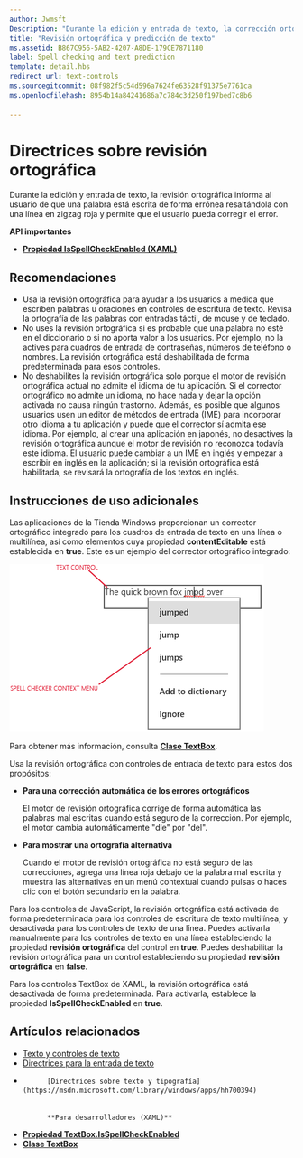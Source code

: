 ```yaml
---
author: Jwmsft
Description: "Durante la edición y entrada de texto, la corrección ortográfica informa al usuario que una palabra está escrita erróneamente resaltándola con una línea en zigzag roja y brindando una forma en la que el usuario puede corregir el error."
title: "Revisión ortográfica y predicción de texto"
ms.assetid: B867C956-5AB2-4207-A8DE-179CE7871180
label: Spell checking and text prediction
template: detail.hbs
redirect_url: text-controls
ms.sourcegitcommit: 08f982f5c54d596a7624fe63528f91375e7761ca
ms.openlocfilehash: 8954b14a84241686a7c784c3d250f197bed7c8b6

---
```


# Directrices sobre revisión ortográfica

Durante la edición y entrada de texto, la revisión ortográfica informa al usuario de que una palabra está escrita de forma errónea resaltándola con una línea en zigzag roja y permite que el usuario pueda corregir el error.

**API importantes**

-   [**Propiedad IsSpellCheckEnabled (XAML)**](https://msdn.microsoft.com/library/windows/apps/br209688)


## <span id="checklist_section"></span><span id="CHECKLIST_SECTION"></span>Recomendaciones


-   Usa la revisión ortográfica para ayudar a los usuarios a medida que escriben palabras u oraciones en controles de escritura de texto. Revisa la ortografía de las palabras con entradas táctil, de mouse y de teclado.
-   No uses la revisión ortográfica si es probable que una palabra no esté en el diccionario o si no aporta valor a los usuarios. Por ejemplo, no la actives para cuadros de entrada de contraseñas, números de teléfono o nombres. La revisión ortográfica está deshabilitada de forma predeterminada para esos controles.
-   No deshabilites la revisión ortográfica solo porque el motor de revisión ortográfica actual no admite el idioma de tu aplicación. Si el corrector ortográfico no admite un idioma, no hace nada y dejar la opción activada no causa ningún trastorno. Además, es posible que algunos usuarios usen un editor de métodos de entrada (IME) para incorporar otro idioma a tu aplicación y puede que el corrector sí admita ese idioma. Por ejemplo, al crear una aplicación en japonés, no desactives la revisión ortográfica aunque el motor de revisión no reconozca todavía este idioma. El usuario puede cambiar a un IME en inglés y empezar a escribir en inglés en la aplicación; si la revisión ortográfica está habilitada, se revisará la ortografía de los textos en inglés.

## <span id="Additional_usage_guidance"></span><span id="additional_usage_guidance"></span><span id="ADDITIONAL_USAGE_GUIDANCE"></span>Instrucciones de uso adicionales


Las aplicaciones de la Tienda Windows proporcionan un corrector ortográfico integrado para los cuadros de entrada de texto en una línea o multilínea, así como elementos cuya propiedad **contentEditable** está establecida en **true**. Este es un ejemplo del corrector ortográfico integrado:

![el corrector ortográfico integrado](images/spellchecking.png)

Para obtener más información, consulta [**Clase TextBox**](https://msdn.microsoft.com/library/windows/apps/br209683).

Usa la revisión ortográfica con controles de entrada de texto para estos dos propósitos:

-   **Para una corrección automática de los errores ortográficos**

    El motor de revisión ortográfica corrige de forma automática las palabras mal escritas cuando está seguro de la corrección. Por ejemplo, el motor cambia automáticamente "dle" por "del".

-   **Para mostrar una ortografía alternativa**

    Cuando el motor de revisión ortográfica no está seguro de las correcciones, agrega una línea roja debajo de la palabra mal escrita y muestra las alternativas en un menú contextual cuando pulsas o haces clic con el botón secundario en la palabra.

Para los controles de JavaScript, la revisión ortográfica está activada de forma predeterminada para los controles de escritura de texto multilínea, y desactivada para los controles de texto de una línea. Puedes activarla manualmente para los controles de texto en una línea estableciendo la propiedad **revisión ortográfica** del control en **true**. Puedes deshabilitar la revisión ortográfica para un control estableciendo su propiedad **revisión ortográfica** en **false**.

Para los controles TextBox de XAML, la revisión ortográfica está desactivada de forma predeterminada. Para activarla, establece la propiedad **IsSpellCheckEnabled** en **true**.



## <span id="related_topics"></span>Artículos relacionados

* [Texto y controles de texto](text-controls.md)
* [Directrices para la entrada de texto](https://msdn.microsoft.com/library/windows/apps/hh750315)
* 
            [Directrices sobre texto y tipografía](https://msdn.microsoft.com/library/windows/apps/hh700394)
            
          
            **Para desarrolladores (XAML)**
          
* [**Propiedad TextBox.IsSpellCheckEnabled**](https://msdn.microsoft.com/library/windows/apps/br209688)
* [**Clase TextBox**](https://msdn.microsoft.com/library/windows/apps/br209683)

 







<!--HONumber=Jun16_HO5-->


